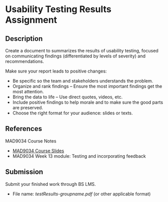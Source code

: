 # Usability Testing Results Assignment

## Description

Create a document to summarizes the results of usability testing, focused on communicating findings (differentiated by levels of severity) and recommendations. 

Make sure your report leads to positive changes:
* Be specific so the team and stakeholders understands the problem.
* Organize and rank findings – Ensure the most important findings get the most attention.
* Bring the data to life – Use direct quotes, videos, etc.
* Include positive findings to help morale and to make sure the good parts are preserved.
* Choose the right format for your audience: slides or texts.

## References

MAD9034 Course Notes
* [MAD9034 Course Slides](https://goo.gl/JKcRx7)
* MAD9034 Week 13 module: Testing and incorporating feedback

## Submission

Submit your finished work through BS LMS.
- File name: _testResults-groupname.pdf_ (or other applicable format) 
